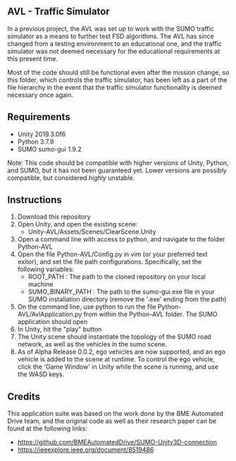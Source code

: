## AVL - Traffic Simulator

In a previous project, the AVL was set up to work with the SUMO traffic simulator as a means to further test FSD algorithms. The AVL has since changed from a testing environment to an educational one, and the traffic simulator was not deemed necessary for the educational requirements at this present time.

Most of the code should still be functional even after the mission change, so this folder, which controls the traffic simulator, has been left as a part of the file hierarchy in the event that the traffic simulator functionality is deemed necessary once again.

## Requirements

- Unity 2019.3.0f6
- Python 3.7.9
- SUMO sumo-gui 1.9.2

Note: This code should be compatible with higher versions of Unity, Python, and SUMO, but it has not been guaranteed yet. Lower versions are possibly compatible, but considered *highly* unstable.

## Instructions

1. Download this repository
2. Open Unity, and open the existing scene:
    - Unity-AVL/Assets/Scenes/ClearScene.Unity
4. Open a command line with access to python, and navigate to the folder Python-AVL
5. Open the file Python-AVL/Config.py in vim (or your preferred text exitor), and set the file path configurations. Specifically, set the following variables:
    - ROOT_PATH  :  The path to the cloned repository on your local machine
    - SUMO_BINARY_PATH : The path to the sumo-gui.exe file in your SUMO installation directory (remove the '.exe' ending from the path)
6. On the command line, use python to run the file Python-AVL/AvlApplication.py from within the Python-AVL folder. The SUMO application should open
7. In Unity, hit the "play" button
8. The Unity scene should instantiate the topology of the SUMO road network, as well as the vehicles in the sumo scene.
9. As of Alpha Release 0.0.2, ego vehicles are now supported, and an ego vehicle is added to the scene at runtime. To control the ego vehicle, click the 'Game Window' in Unity while the scene is running, and use the WASD keys.

## Credits

This application suite was based on the work done by the BME Automated Drive team, and the original code as well as their research paper can be found at the following links:
- https://github.com/BMEAutomatedDrive/SUMO-Unity3D-connection
- https://ieeexplore.ieee.org/document/8519486
